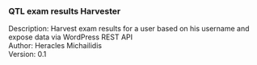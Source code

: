 ### QTL exam results Harvester
Description: Harvest exam results for a user based on his username and expose data via WordPress REST API  
Author: Heracles Michailidis  
Version: 0.1  


